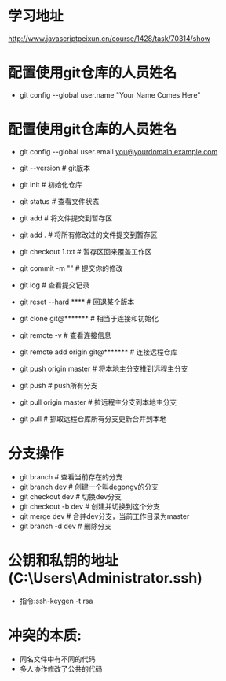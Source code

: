 # 学习地址
http://www.javascriptpeixun.cn/course/1428/task/70314/show

# 配置使用git仓库的人员姓名
- git config --global user.name "Your Name Comes Here"
# 配置使用git仓库的人员姓名
- git config --global user.email you@yourdomain.example.com

- git --version                           # git版本
- git init                                # 初始化仓库
- git status                              # 查看文件状态
- git add <file>                          # 将文件提交到暂存区
- git add .                               # 将所有修改过的文件提交到暂存区
- git checkout 1.txt                      # 暂存区回来覆盖工作区
- git commit -m ""                        # 提交你的修改
- git log                                 # 查看提交记录
- git reset --hard ****                   # 回退某个版本
  
- git clone git@*******                   # 相当于连接和初始化
- git remote -v                           # 查看连接信息
- git remote add origin git@*******       # 连接远程仓库
- git push origin master                  # 将本地主分支推到远程主分支
- git push                                # push所有分支
- git pull origin master                  # 拉远程主分支到本地主分支
- git pull                                # 抓取远程仓库所有分支更新合并到本地
  
# 分支操作
- git branch                              # 查看当前存在的分支
- git branch dev                          # 创建一个叫degongv的分支
- git checkout dev                        # 切换dev分支
- git checkout -b dev                     # 创建并切换到这个分支
- git merge dev                           # 合并dev分支，当前工作目录为master
- git branch -d dev                       # 删除分支
  
  
# 公钥和私钥的地址(C:\Users\Administrator\.ssh)
  - 指令:ssh-keygen -t rsa
  
# 冲突的本质:
- 同名文件中有不同的代码
- 多人协作修改了公共的代码
  
